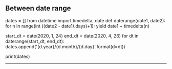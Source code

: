 ## Between date range
dates = []
from datetime import timedelta, date
def daterange(date1, date2):
    for n in range(int ((date2 - date1).days)+1):
        yield date1 + timedelta(n)

start_dt = date(2020, 1, 24)
end_dt = date(2020, 4, 26)
for dt in daterange(start_dt, end_dt):
    dates.append('{d.year}/{d.month}/{d.day}'.format(d=dt))

print(dates)

-------------------------------------------------------------------------

